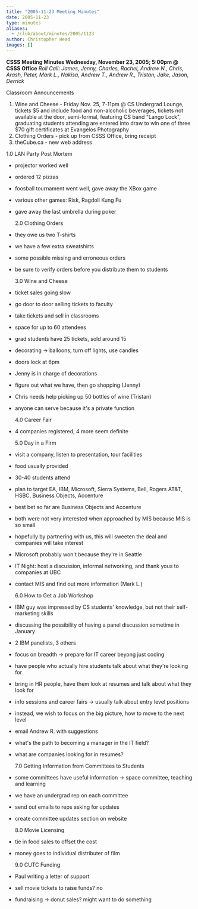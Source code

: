 ```yaml
---
title: "2005-11-23 Meeting Minutes"
date: 2005-11-23
type: minutes
aliases:
  - /club/about/minutes/2005/1123
author: Christopher Head
images: []
---
```


**CSSS Meeting Minutes
Wednesday, November 23, 2005; 5:00pm @ CSSS Office**
_Roll Call: James, Jenny, Charles, Rachel, Andrew N., Chris, Arash, Peter, Mark L., Nakisa, Andrew T., Andrew R., Tristan, Jake, Jason, Derrick_

Classroom Announcements

1.  Wine and Cheese - Friday Nov. 25, 7-11pm @ CS Undergrad Lounge, tickets $5 and include food and non-alcoholic beverages, tickets not available at the door, semi-formal, featuring CS band "Lango Lock", graduating students attending are entered into draw to win one of three $70 gift certificates at Evangelos Photography
2.  Clothing Orders - pick up from CSSS Office, bring receipt
3.  theCube.ca - new web address

1.0 LAN Party Post Mortem

- projector worked well
- ordered 12 pizzas
- foosball tournament went well, gave away the XBox game
- various other games: Risk, Ragdoll Kung Fu
- gave away the last umbrella during poker

  2.0 Clothing Orders

- they owe us two T-shirts
- we have a few extra sweatshirts
- some possible missing and erroneous orders
- be sure to verify orders before you distribute them to students

  3.0 Wine and Cheese

- ticket sales going slow
- go door to door selling tickets to faculty
- take tickets and sell in classrooms
- space for up to 60 attendees
- grad students have 25 tickets, sold around 15
- decorating -> balloons, turn off lights, use candles
- doors lock at 6pm
- Jenny is in charge of decorations
- figure out what we have, then go shopping (Jenny)
- Chris needs help picking up 50 bottles of wine (Tristan)
- anyone can serve because it's a private function

  4.0 Career Fair

- 4 companies registered, 4 more seem definite

  5.0 Day in a Firm

- visit a company, listen to presentation, tour facilities
- food usually provided
- 30-40 students attend
- plan to target EA, IBM, Microsoft, Sierra Systems, Bell, Rogers AT&T, HSBC, Business Objects, Accenture
- best bet so far are Business Objects and Accenture
- both were not very interested when approached by MIS because MIS is so small
- hopefully by partnering with us, this will sweeten the deal and companies will take interest
- Microsoft probably won't because they're in Seattle
- IT Night: host a discussion, informal networking, and thank yous to companies at UBC
- contact MIS and find out more information (Mark L.)

  6.0 How to Get a Job Workshop

- IBM guy was impressed by CS students' knowledge, but not their self-marketing skills
- discussing the possibility of having a panel discussion sometime in January
- 2 IBM panelists, 3 others
- focus on breadth -> prepare for IT career beyong just coding
- have people who actually hire students talk about what they're looking for
- bring in HR people, have them look at resumes and talk about what they look for
- info sessions and career fairs -> usually talk about entry level positions
- instead, we wish to focus on the big picture, how to move to the next level
- email Andrew R. with suggestions
- what's the path to becoming a manager in the IT field?
- what are companies looking for in resumes?

  7.0 Getting Information from Committees to Students

- some committees have useful information -> space committee, teaching and learning
- we have an undergrad rep on each committee
- send out emails to reps asking for updates
- create committee updates section on website

  8.0 Movie Licensing

- tie in food sales to offset the cost
- money goes to individual distributer of film

  9.0 CUTC Funding

- Paul writing a letter of support
- sell movie tickets to raise funds? no
- fundraising -> donut sales? might want to do something
